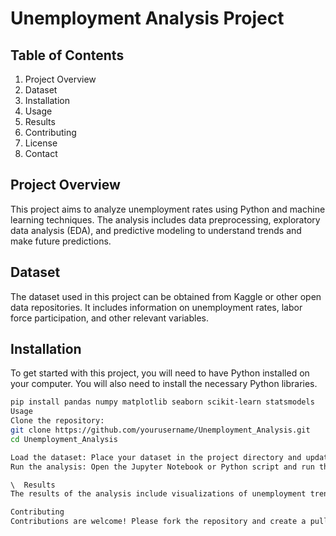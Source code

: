 # Unemployment Analysis Project

## Table of Contents
1. Project Overview
2. Dataset
3. Installation
4. Usage
5. Results
6. Contributing
7. License
8. Contact

## Project Overview
This project aims to analyze unemployment rates using Python and machine learning techniques. The analysis includes data preprocessing, exploratory data analysis (EDA), and predictive modeling to understand trends and make future predictions.

## Dataset
The dataset used in this project can be obtained from Kaggle or other open data repositories. It includes information on unemployment rates, labor force participation, and other relevant variables.

## Installation
To get started with this project, you will need to have Python installed on your computer. You will also need to install the necessary Python libraries.

```bash
pip install pandas numpy matplotlib seaborn scikit-learn statsmodels
Usage
Clone the repository:
git clone https://github.com/yourusername/Unemployment_Analysis.git
cd Unemployment_Analysis

Load the dataset: Place your dataset in the project directory and update the file path in the Jupyter Notebook or Python script.
Run the analysis: Open the Jupyter Notebook or Python script and run the cells to perform data preprocessing, EDA, and modeling.

\  Results
The results of the analysis include visualizations of unemployment trends, correlation heatmaps, and predictive models. These insights can help understand the factors affecting unemployment rates and predict future trends.

Contributing
Contributions are welcome! Please fork the repository and create a pull request with your changes. Ensure that your code follows the project’s coding standards and includes appropriate tests.
